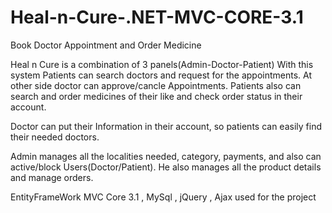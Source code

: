 # Heal-n-Cure-.NET-MVC-CORE-3.1
Book Doctor Appointment and Order Medicine

Heal n Cure is a combination of 3 panels(Admin-Doctor-Patient) With this system Patients can search doctors and request for the appointments. At other side doctor can approve/cancle  Appointments. Patients also can search and order medicines of their like and check order status in their account.

Doctor can put their Information in their account, so patients can easily find their needed doctors.

Admin manages all the localities needed, category, payments, and also can active/block Users(Doctor/Patient). He also manages all the product details and manage orders.

EntityFrameWork MVC Core 3.1 , MySql , jQuery , Ajax used for the project
